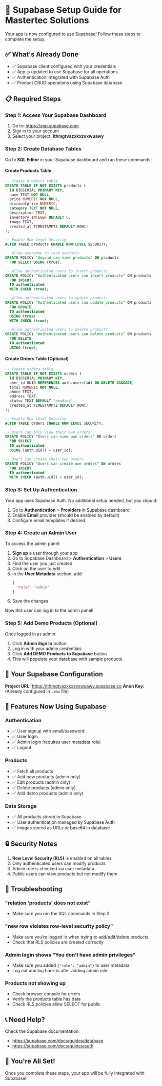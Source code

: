 # 🚀 Supabase Setup Guide for Mastertec Solutions

Your app is now configured to use Supabase! Follow these steps to complete the setup.

## ✅ What's Already Done

- ✅ Supabase client configured with your credentials
- ✅ App.js updated to use Supabase for all operations
- ✅ Authentication integrated with Supabase Auth
- ✅ Product CRUD operations using Supabase database

## 📋 Required Steps

### Step 1: Access Your Supabase Dashboard

1. Go to: https://app.supabase.com
2. Sign in to your account
3. Select your project: **ithmgtvazxkxzvxwuawy**

### Step 2: Create Database Tables

Go to **SQL Editor** in your Supabase dashboard and run these commands:

#### Create Products Table

```sql
-- Create products table
CREATE TABLE IF NOT EXISTS products (
  id BIGSERIAL PRIMARY KEY,
  name TEXT NOT NULL,
  price NUMERIC NOT NULL,
  discountprice NUMERIC,
  category TEXT NOT NULL,
  description TEXT,
  inventory INTEGER DEFAULT 0,
  image TEXT,
  created_at TIMESTAMPTZ DEFAULT NOW()
);

-- Enable Row Level Security
ALTER TABLE products ENABLE ROW LEVEL SECURITY;

-- Allow everyone to read products
CREATE POLICY "Anyone can view products" ON products
  FOR SELECT USING (true);

-- Allow authenticated users to insert products
CREATE POLICY "Authenticated users can insert products" ON products
  FOR INSERT 
  TO authenticated
  WITH CHECK (true);

-- Allow authenticated users to update products
CREATE POLICY "Authenticated users can update products" ON products
  FOR UPDATE 
  TO authenticated
  USING (true)
  WITH CHECK (true);

-- Allow authenticated users to delete products
CREATE POLICY "Authenticated users can delete products" ON products
  FOR DELETE 
  TO authenticated
  USING (true);
```

#### Create Orders Table (Optional)

```sql
-- Create orders table
CREATE TABLE IF NOT EXISTS orders (
  id BIGSERIAL PRIMARY KEY,
  user_id UUID REFERENCES auth.users(id) ON DELETE CASCADE,
  total NUMERIC NOT NULL,
  phone TEXT,
  address TEXT,
  status TEXT DEFAULT 'pending',
  created_at TIMESTAMPTZ DEFAULT NOW()
);

-- Enable Row Level Security
ALTER TABLE orders ENABLE ROW LEVEL SECURITY;

-- Users can only view their own orders
CREATE POLICY "Users can view own orders" ON orders
  FOR SELECT 
  TO authenticated
  USING (auth.uid() = user_id);

-- Users can create their own orders
CREATE POLICY "Users can create own orders" ON orders
  FOR INSERT 
  TO authenticated
  WITH CHECK (auth.uid() = user_id);
```

### Step 3: Set Up Authentication

Your app uses Supabase Auth. No additional setup needed, but you should:

1. Go to **Authentication** > **Providers** in Supabase dashboard
2. Enable **Email** provider (should be enabled by default)
3. Configure email templates if desired

### Step 4: Create an Admin User

To access the admin panel:

1. **Sign up** a user through your app
2. Go to Supabase Dashboard > **Authentication** > **Users**
3. Find the user you just created
4. Click on the user to edit
5. In the **User Metadata** section, add:
   ```json
   {
     "role": "admin"
   }
   ```
6. Save the changes

Now this user can log in to the admin panel!

### Step 5: Add Demo Products (Optional)

Once logged in as admin:
1. Click **Admin Sign In** button
2. Log in with your admin credentials
3. Click **Add DEMO Products to Supabase** button
4. This will populate your database with sample products

## 🔑 Your Supabase Configuration

**Project URL:** https://ithmgtvazxkxzvxwuawy.supabase.co
**Anon Key:** (Already configured in `.env` file)

## 🎯 Features Now Using Supabase

### Authentication
- ✅ User signup with email/password
- ✅ User login
- ✅ Admin login (requires user metadata role)
- ✅ Logout

### Products
- ✅ Fetch all products
- ✅ Add new products (admin only)
- ✅ Edit products (admin only)
- ✅ Delete products (admin only)
- ✅ Add demo products (admin only)

### Data Storage
- ✅ All products stored in Supabase
- ✅ User authentication managed by Supabase Auth
- ✅ Images stored as URLs or base64 in database

## 🔒 Security Notes

1. **Row Level Security (RLS)** is enabled on all tables
2. Only authenticated users can modify products
3. Admin role is checked via user metadata
4. Public users can view products but not modify them

## 🐛 Troubleshooting

### "relation 'products' does not exist"
- Make sure you ran the SQL commands in Step 2

### "new row violates row-level security policy"
- Make sure you're logged in when trying to add/edit/delete products
- Check that RLS policies are created correctly

### Admin login shows "You don't have admin privileges"
- Make sure you added `{"role": "admin"}` to user metadata
- Log out and log back in after adding admin role

### Products not showing up
- Check browser console for errors
- Verify the products table has data
- Check RLS policies allow SELECT for public

## 📞 Need Help?

Check the Supabase documentation:
- https://supabase.com/docs/guides/database
- https://supabase.com/docs/guides/auth

## 🎉 You're All Set!

Once you complete these steps, your app will be fully integrated with Supabase!
